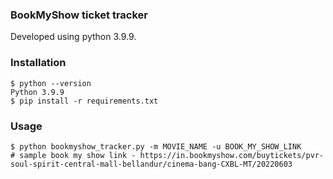 ### BookMyShow ticket tracker
Developed using python 3.9.9.

### Installation
```shell
$ python --version
Python 3.9.9
$ pip install -r requirements.txt
```

### Usage
```shell
$ python bookmyshow_tracker.py -m MOVIE_NAME -u BOOK_MY_SHOW_LINK
# sample book my show link - https://in.bookmyshow.com/buytickets/pvr-soul-spirit-central-mall-bellandur/cinema-bang-CXBL-MT/20220603
```

